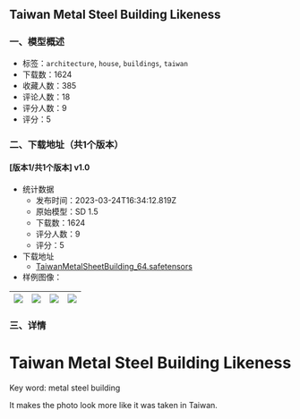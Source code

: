 ## Taiwan Metal Steel Building Likeness
### 一、模型概述

- 标签：`architecture`, `house`, `buildings`, `taiwan`
- 下载数：1624
- 收藏人数：385
- 评论人数：18
- 评分人数：9
- 评分：5

### 二、下载地址（共1个版本）

#### [版本1/共1个版本] v1.0

- 统计数据
  - 发布时间：2023-03-24T16:34:12.819Z
  - 原始模型：SD 1.5
  - 下载数：1624
  - 评分人数：9
  - 评分：5
- 下载地址
  - [TaiwanMetalSheetBuilding_64.safetensors](https://civitai.com/api/download/models/21809)
- 样例图像：

| <img src="https://image.civitai.com/xG1nkqKTMzGDvpLrqFT7WA/83a00013-e9c9-41fb-aa52-31b7006fb900/width=450/232771.jpeg" /> | <img src="https://image.civitai.com/xG1nkqKTMzGDvpLrqFT7WA/7520a79b-5972-4b32-9f03-0411d53ebc00/width=450/232775.jpeg" /> | <img src="https://image.civitai.com/xG1nkqKTMzGDvpLrqFT7WA/ac3dc0f6-b015-42b3-6de6-71c82f67a100/width=450/232774.jpeg" /> | <img src="https://image.civitai.com/xG1nkqKTMzGDvpLrqFT7WA/a440aa3e-20b6-4997-2e8f-f58cbc595100/width=450/232773.jpeg" /> |
| ---- | ---- | ---- | ---- |


### 三、详情
<h1>Taiwan Metal Steel Building Likeness</h1><p>Key word: metal steel building</p><p>It makes the photo look more like it was taken in Taiwan.</p>